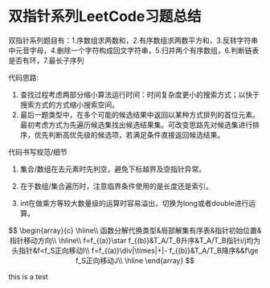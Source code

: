 # 双指针系列LeetCode习题总结

双指针系列题目有：1.序数组求两数和，2.有序数组求两数平方和，3.反转字符串中元音字母，4.删除一个字符构成回文字符串，5.归并两个有序数组，6.判断链表是否有环，7.最长子序列



代码思路:

1. 查找过程考虑两部分缩小算法运行时间：时间复杂度更小的搜索方式；以快于搜索方式的方式缩小搜索空间。
2. 最后一题类型中，在多个可能的候选结果中返回以某种方式排列的首位元素。最初考虑方式为先遍历候选集找出候选结果集。可改变思路先对候选集进行排序，优先判断高优先级的候选项，若满足条件直接返回候选结果。

代码书写规范/细节

1. 集合/数组在去元素时先判空，避免下标越界及空指针异常。

2. 在于数组/集合遍历时，注意临界条件使用的是长度还是索引。

3. int在做乘方等较大数量级的运算时容易溢出，切换为long或者double进行运算。

$$
\begin{array}{c}
\hline\\
函数分解代换类型&局部解集有序表&指针初始位置&指针移动方向\\
\hline\\
f=f_{(a)}\star f_{(b)}&T_A/T_B升序&T_A/T_B指针i/j均为头指针&f<f_S正向移动I\\
f=f_{(a)}\div|\times|+|-  f_{(b)}&T_A/T_B降序&&f\ge f_S正向移动J\\
\hline
\end{array}
$$

this is  a  test
